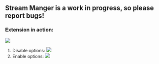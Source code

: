 ## **Stream Manger** is a work in progress, so please report bugs!

### Extension in action:
![](http://i.imgur.com/WBklw0J.gif)


1. Disable options:
  ![](http://i.imgur.com/VPA7fcV.png)
2. Enable options:
  ![](http://i.imgur.com/JZm7kib.png)
